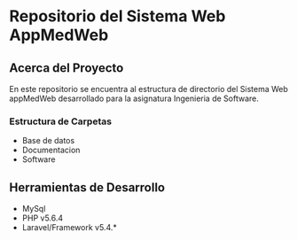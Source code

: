 # Repositorio del Sistema Web AppMedWeb

## Acerca del Proyecto

En este repositorio se encuentra al estructura de directorio del Sistema Web appMedWeb desarrollado para la asignatura Ingenieria de Software.

### Estructura de Carpetas
- Base de datos
- Documentacion
- Software

## Herramientas de Desarrollo
- MySql
- PHP v5.6.4
- Laravel/Framework v5.4.*
